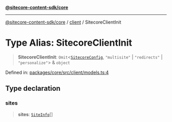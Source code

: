 [**@sitecore-content-sdk/core**](../../README.md)

***

[@sitecore-content-sdk/core](../../README.md) / [client](../README.md) / SitecoreClientInit

# Type Alias: SitecoreClientInit

> **SitecoreClientInit**: `Omit`\<[`SitecoreConfig`](../../config/type-aliases/SitecoreConfig.md), `"multisite"` \| `"redirects"` \| `"personalize"`\> & `object`

Defined in: [packages/core/src/client/models.ts:4](https://github.com/Sitecore/xmc-jss-dev/blob/0ec01b23b6deeac59e8196222f94c2a9866d7b4b/packages/core/src/client/models.ts#L4)

## Type declaration

### sites

> **sites**: [`SiteInfo`](../../site/type-aliases/SiteInfo.md)[]
